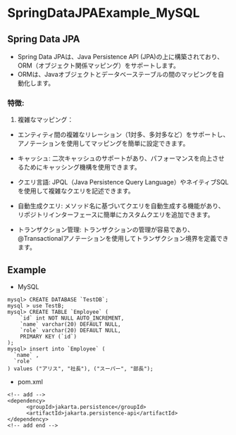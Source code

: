 # SpringDataJPAExample_MySQL


## Spring Data JPA

- Spring Data JPAは、Java Persistence API (JPA)の上に構築されており、ORM（オブジェクト関係マッピング）をサポートします。
- ORMは、Javaオブジェクトとデータベーステーブルの間のマッピングを自動化します。


### 特徴:

1. 複雑なマッピング：
 - エンティティ間の複雑なリレーション（1対多、多対多など）をサポートし、アノテーションを使用してマッピングを簡単に設定できます。

- キャッシュ:
二次キャッシュのサポートがあり、パフォーマンスを向上させるためにキャッシング機構を使用できます。

- クエリ言語:
JPQL（Java Persistence Query Language）やネイティブSQLを使用して複雑なクエリを記述できます。

- 自動生成クエリ:
メソッド名に基づいてクエリを自動生成する機能があり、リポジトリインターフェースに簡単にカスタムクエリを追加できます。

- トランザクション管理:
トランザクションの管理が容易であり、@Transactionalアノテーションを使用してトランザクション境界を定義できます。


## Example

- MySQL

```
mysql> CREATE DATABASE `TestDB`;
mysql > use TestB;
mysql> CREATE TABLE `Employee` (
    `id` int NOT NULL AUTO_INCREMENT,
    `name` varchar(20) DEFAULT NULL,
    `role` varchar(20) DEFAULT NULL,
    PRIMARY KEY (`id`)
);
mysql> insert into `Employee` (
  `name` ,
  `role` 
) values ("アリス", "社長"), ("スーパー", "部長");
```

- pom.xml

```
<!-- add -->		
<dependency>
      <groupId>jakarta.persistence</groupId>
      <artifactId>jakarta.persistence-api</artifactId>
</dependency>
<!-- add end -->	
```
